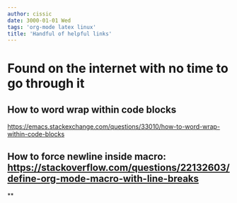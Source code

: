 ```yaml
---
author: cissic
date: 3000-01-01 Wed
tags: 'org-mode latex linux'
title: 'Handful of helpful links'
---
```



# Found on the internet with no time to go through it


## How to word wrap within code blocks

<https://emacs.stackexchange.com/questions/33010/how-to-word-wrap-within-code-blocks>


## How to force newline inside macro: <https://stackoverflow.com/questions/22132603/define-org-mode-macro-with-line-breaks>

\*\*

